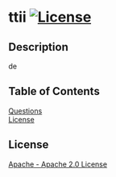 # ttii   [![License](https://img.shields.io/badge/License-Boost_1.0-lightblue.svg)](https://www.boost.org/LICENSE_1_0.txt)  

## Description   
  de   

## Table of Contents   
[Questions](#questions)  
[License](#license)  
  
## License  
[Apache - Apache 2.0 License](https://opensource.org/licenses/Apache-2.0)  

